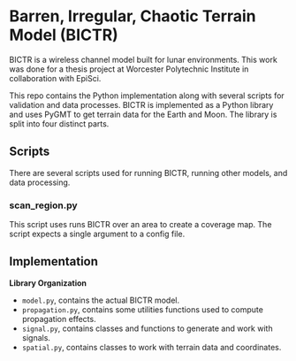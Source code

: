 # Barren, Irregular, Chaotic Terrain Model (BICTR)
BICTR is a wireless channel model built for lunar environments. This work was done for a thesis project at Worcester Polytechnic Institute in collaboration with EpiSci.

This repo contains the Python implementation along with several scripts for validation and data processes. BICTR is implemented as a Python library and uses PyGMT to get terrain data for the Earth and Moon. The library is split into four distinct parts.

## Scripts
There are several scripts used for running BICTR, running other models, and data processing.

### scan_region.py
This script uses runs BICTR over an area to create a coverage map. The script expects a single argument to a config file.

## Implementation
**Library Organization**
* `model.py`, contains the actual BICTR model.
* `propagation.py`, contains some utilities functions used to compute propagation effects.
* `signal.py`, contains classes and functions to generate and work with signals.
* `spatial.py`, contains classes to work with terrain data and coordinates.